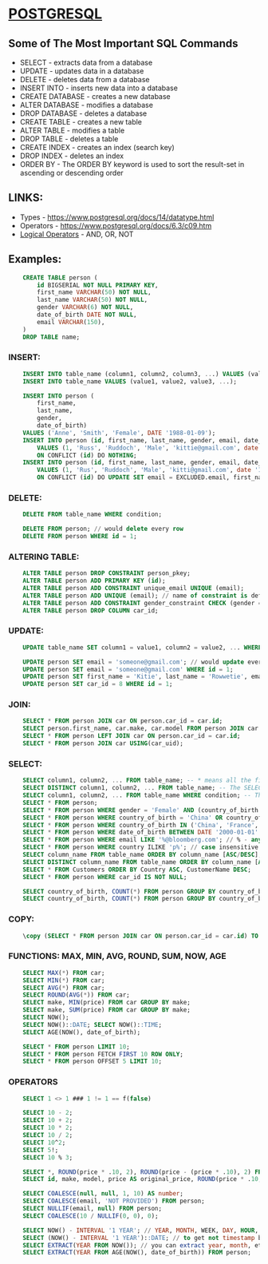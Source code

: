 # [POSTGRESQL](https://www.postgresql.org/docs/current/index.html)

## Some of The Most Important SQL Commands
* SELECT - extracts data from a database
* UPDATE - updates data in a database
* DELETE - deletes data from a database
* INSERT INTO - inserts new data into a database
* CREATE DATABASE - creates a new database
* ALTER DATABASE - modifies a database
* DROP DATABASE - deletes a database
* CREATE TABLE - creates a new table
* ALTER TABLE - modifies a table
* DROP TABLE - deletes a table
* CREATE INDEX - creates an index (search key)
* DROP INDEX - deletes an index
* ORDER BY - The ORDER BY keyword is used to sort the result-set in ascending or descending order

## LINKS:
* Types - https://www.postgresql.org/docs/14/datatype.html
* Operators - https://www.postgresql.org/docs/6.3/c09.htm
* [Logical Operators](https://www.postgresql.org/docs/14/functions-logical.html) - AND, OR, NOT

## Examples:
```sql
    CREATE TABLE person (
        id BIGSERIAL NOT NULL PRIMARY KEY,
        first_name VARCHAR(50) NOT NULL,
        last_name VARCHAR(50) NOT NULL,
        gender VARCHAR(6) NOT NULL,
        date_of_birth DATE NOT NULL,
        email VARCHAR(150),
    )
    DROP TABLE name;
```

### INSERT:
```sql
    INSERT INTO table_name (column1, column2, column3, ...) VALUES (value1, value2, value3, ...);
    INSERT INTO table_name VALUES (value1, value2, value3, ...);

    INSERT INTO person (
        first_name,
        last_name,
        gender,
        date_of_birth)
    VALUES ('Anne', 'Smith', 'Female', DATE '1988-01-09');
    INSERT INTO person (id, first_name, last_name, gender, email, date_of_birth, country_of_birth)
        VALUES (1, 'Russ', 'Ruddoch', 'Male', 'kittie@gmail.com', date '1952-09-25', 'Norway')
        ON CONFLICT (id) DO NOTHING;
    INSERT INTO person (id, first_name, last_name, gender, email, date_of_birth, country_of_birth)
        VALUES (1, 'Rus', 'Ruddoch', 'Male', 'kitti@gmail.com', date '1952-09-25', 'Norway')
        ON CONFLICT (id) DO UPDATE SET email = EXCLUDED.email, first_name = EXCLUDED.first_name;
```

### DELETE:
```sql
    DELETE FROM table_name WHERE condition;

    DELETE FROM person; // would delete every row
    DELETE FROM person WHERE id = 1;
```

### ALTERING TABLE:
```sql
    ALTER TABLE person DROP CONSTRAINT person_pkey;
    ALTER TABLE person ADD PRIMARY KEY (id);
    ALTER TABLE person ADD CONSTRAINT unique_email UNIQUE (email);
    ALTER TABLE person ADD UNIQUE (email); // name of constraint is defined by postgresql
    ALTER TABLE person ADD CONSTRAINT gender_constraint CHECK (gender = 'Female' OR gender = 'Male');
    ALTER TABLE person DROP COLUMN car_id;
```

### UPDATE:
```sql
    UPDATE table_name SET column1 = value1, column2 = value2, ... WHERE condition; 

    UPDATE person SET email = 'someone@gmail.com'; // would update every row
    UPDATE person SET email = 'someone@gmail.com' WHERE id = 1;
    UPDATE person SET first_name = 'Kitie', last_name = 'Rowwetie', email = 'kittie@gmail.com' WHERE id = 5;
    UPDATE person SET car_id = 8 WHERE id = 1;
```

### JOIN:
```sql
    SELECT * FROM person JOIN car ON person.car_id = car.id;
    SELECT person.first_name, car.make, car.model FROM person JOIN car ON person.car_id = car.id;
    SELECT * FROM person LEFT JOIN car ON person.car_id = car.id;
    SELECT * FROM person JOIN car USING(car_uid);
```

### SELECT:
```sql
    SELECT column1, column2, ... FROM table_name; -- * means all the fields available in the table
    SELECT DISTINCT column1, column2, ... FROM table_name; -- The SELECT DISTINCT statement is used to return only distinct (different) values.
    SELECT column1, column2, ... FROM table_name WHERE condition; -- The WHERE clause is used to filter records
    SELECT * FROM person;
    SELECT * FROM person WHERE gender = 'Female' AND (country_of_birth = 'Poland' OR country_of_birth = 'China');
    SELECT * FROM person WHERE country_of_birth = 'China' OR country_of_birth = 'France' OR country_of_birth = 'Brazil'
    SELECT * FROM person WHERE country_of_birth IN ('China', 'France', 'Brazil');
    SELECT * FROM person WHERE date_of_birth BETWEEN DATE '2000-01-01' AND '2015-01-01';
    SELECT * FROM person WHERE email LIKE '%@bloomberg.com'; // % - any characters. case sensitive
    SELECT * FROM person WHERE country ILIKE 'p%'; // case insensitive
    SELECT column_name FROM table_name ORDER BY column_name [ASC/DESC];
    SELECT DISTINCT column_name FROM table_name ORDER BY column_name [ASC/DESC];
    SELECT * FROM Customers ORDER BY Country ASC, CustomerName DESC;
    SELECT * FROM person WHERE car_id IS NOT NULL;

    SELECT country_of_birth, COUNT(*) FROM person GROUP BY country_of_birth ORDER BY country_of_birth;
    SELECT country_of_birth, COUNT(*) FROM person GROUP BY country_of_birth HAVING COUNT(*) > 5 ORDER BY country_of_birth;
```

### COPY:
```sql
    \copy (SELECT * FROM person JOIN car ON person.car_id = car.id) TO ~/s CSV HEADER;
```

### FUNCTIONS: MAX, MIN, AVG, ROUND, SUM, NOW, AGE
```sql
    SELECT MAX(*) FROM car;
    SELECT MIN(*) FROM car;
    SELECT AVG(*) FROM car;
    SELECT ROUND(AVG(*)) FROM car;
    SELECT make, MIN(price) FROM car GROUP BY make;
    SELECT make, SUM(price) FROM car GROUP BY make;
    SELECT NOW();
    SELECT NOW()::DATE; SELECT NOW()::TIME;
    SELECT AGE(NOW(), date_of_birth);

    SELECT * FROM person LIMIT 10;
    SELECT * FROM person FETCH FIRST 10 ROW ONLY;
    SELECT * FROM person OFFSET 5 LIMIT 10;
```

### OPERATORS
```sql
    SELECT 1 <> 1 ### 1 != 1 == f(false)

    SELECT 10 - 2;
    SELECT 10 + 2;
    SELECT 10 * 2;
    SELECT 10 / 2;
    SELECT 10^2;
    SELECT 5!;
    SELECT 10 % 3;

    SELECT *, ROUND(price * .10, 2), ROUND(price - (price * .10), 2) FROM car;
    SELECT id, make, model, price AS original_price, ROUND(price * .10, 2) AS ten_percent, ROUND(price - (price * .10), 2) AS eighty_percent FROM car;

    SELECT COALESCE(null, null, 1, 10) AS number;
    SELECT COALESCE(email, 'NOT PROVIDED') FROM person;
    SELECT NULLIF(email, null) FROM person;
    SELECT COALESCE(10 / NULLIF(0, 0), 0);

    SELECT NOW() - INTERVAL '1 YEAR'; // YEAR, MONTH, WEEK, DAY, HOUR, MINUTE, SECOND...
    SELECT (NOW() - INTERVAL '1 YEAR')::DATE; // to get not timestamp but date
    SELECT EXTRACT(YEAR FROM NOW()); // you can extract year, month, etc. also DOW
    SELECT EXTRACT(YEAR FROM AGE(NOW(), date_of_birth)) FROM person;
```
